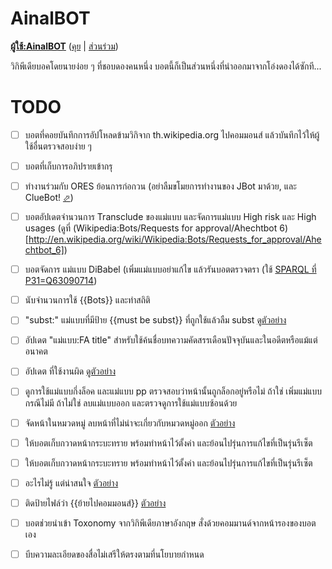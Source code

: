 # AinalBOT
**[ผู้ใช้:AinalBOT][botuserpage]** ([คุย][botusertalk] | [ส่วนร่วม][botcontribs])

วิกิพีเดียบอคโดยนายง่อย ๆ ที่ชอบดองคนหนึ่ง บอตนี้ก็เป็นส่วนหนึ่งที่นำออกมาจากโอ่งดองได้ซักที...

# TODO
- [ ] บอตที่คอยบันทึกการอัปโหลดข้ามวิกิจาก th.wikipedia.org ไปคอมมอนส์ แล้วบันทึกไว้ให้ผู้ใช้อื่นตรวจสอบง่าย ๆ
- [ ] บอตที่เก็บการอภิปรายเข้ากรุ
- [ ] ทำงานร่วมกับ ORES ย้อนการก่อกวน (อย่าลืมขโมยการทำงานของ JBot มาด้วย, และ ClueBot! [⬀](https://en.m.wikipedia.org/wiki/User:ClueBot_NG))
- [ ] บอตอัปเดตจำนวนการ Transclude ของแม่แบบ และจัดการแม่แบบ High risk และ High usages (ดูที่ (Wikipedia:Bots/Requests for approval/Ahechtbot 6)[http://en.wikipedia.org/wiki/Wikipedia:Bots/Requests_for_approval/Ahechtbot_6])
- [ ] บอตจัดการ แม่แบบ DiBabel (เพิ่มแม่แบบอย่าแก้ไข แล้วรันบอตตรวจตรา (ใช้ [SPARQL ที่ P31=Q63090714](https://w.wiki/37yN))
- [ ] นับจำนวนการใช้ {{Bots}} และทำสถิติ
- [ ] "subst:" แม่แบบที่มีป้าย {{must be subst}} ที่ถูกใช้แล้วลืม subst [ดูตัวอย่าง](https://en.wikipedia.org/wiki/User:AnomieBOT/docs/TemplateSubster)
- [ ] อัปเดต "แม่แบบ:FA title" สำหรับใช้ค้นชื่อบทความคัดสรรเดือนปัจจุบันและในอดีตหรือแม้แต่อนาคต
- [ ] อัปเดต <ref/> ที่ใช้งานผิด [ดูตัวอย่าง](https://en.wikipedia.org/wiki/User:AnomieBOT/source/tasks/OrphanReferenceFixer.pm)
- [ ] ดูการใช้แม่แบบกึ่งล็อค และแม่แบบ pp ตรวจสอบว่าหน้านั้นถูกล็อกอยู่หรือไม่ ถ้าใช่ เพิ่มแม่แบบกรณีไม่มี ถ้าไม่ใช่ ลบแม่แบบออก และตรวจดูการใช้แม่แบบซ้อนด้วย
- [ ] จัดหน้าในหมวดหมู่ ลบหน้าที่ไม่น่าจะเกี่ยวกับหมวดหมู่ออก [ตัวอย่าง](https://en.m.wikipedia.org/wiki/User:AnomieBOT/source/tasks/CategoryCleaner.pm)
- [ ] ให้บอตเก็บกวาดหน้ากระบะทราย พร้อมทำหน้าไว้ตั้งค่า และย้อนไปรุ่นการแก้ไขที่เป็นรุ่นรีเซ็ต
- [ ] ให้บอตเก็บกวาดหน้ากระบะทราย พร้อมทำหน้าไว้ตั้งค่า และย้อนไปรุ่นการแก้ไขที่เป็นรุ่นรีเซ็ต
- [ ] อะไรไม่รู้ แต่น่าสนใจ [ตัวอย่าง](https://en.m.wikipedia.org/wiki/User:AnomieBOT/source/tasks/TaskRedirectChecker.pm)
- [ ] ติดป้ายไฟล์ว่า {{ย้ายไปคอมมอนส์}} [ตัวอย่าง](https://en.m.wikipedia.org/wiki/Wikipedia:Bots/Requests_for_approval/Svenbot)
- [ ] บอตช่วยนำเข้า Toxonomy จากวิกิพีเดียภาษาอังกฤษ สั่งด้วยคอมมานด์จากหน้ารองของบอตเอง
- [ ] บีบความละเอียดของสื่อไม่เสรีให้ตรงตามที่นโยบายกำหนด


[opuserpage]: https://w.wiki/JSB
[botuserpage]: https://w.wiki/37yG
[botcontribs]: https://w.wiki/37yK
[botusertalk]: https://w.wiki/37yM
